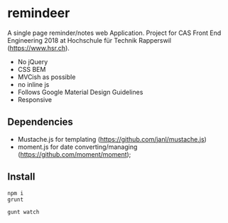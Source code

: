 # remindeer
A single page reminder/notes web Application. Project for CAS Front End Engineering 2018 at Hochschule für Technik Rapperswil (https://www.hsr.ch).

* No jQuery
* CSS BEM
* MVCish as possible
* no inline js
* Follows Google Material Design Guidelines
* Responsive

## Dependencies

* Mustache.js for templating (https://github.com/janl/mustache.js)
* moment.js for date converting/managing (https://github.com/moment/moment);

## Install

```
npm i
grunt
```

```
gunt watch
```
